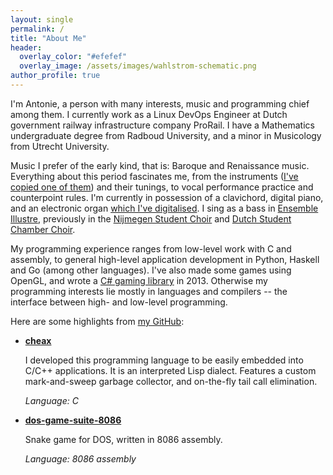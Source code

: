 ```yaml
---
layout: single
permalink: /
title: "About Me"
header:
  overlay_color: "#efefef"
  overlay_image: /assets/images/wahlstrom-schematic.png
author_profile: true
---
```


I'm Antonie, a person with many interests, music and programming chief among them. I currently work as a Linux DevOps Engineer at Dutch government railway infrastructure company ProRail. I have a Mathematics undergraduate degree from Radboud University, and a minor in Musicology from Utrecht University.

Music I prefer of the early kind, that is: Baroque and Renaissance music. Everything about this period fascinates me, from the instruments ([I've copied one of them](/wahlstrom-clavichord-2020/)) and their tunings, to vocal performance practice and counterpoint rules. I'm currently in possession of a clavichord, digital piano, and an electronic organ [which I've digitalised](/organ-2018/). I sing as a bass in [Ensemble Illustre](https://www.ensemble-illustre.nl/), previously in the [Nijmegen Student Choir](https://www.nskad.nl/) and [Dutch Student Chamber Choir](https://nskk.nl/).

My programming experience ranges from low-level work with C and assembly, to general high-level application development in Python, Haskell and Go (among other languages). I've also made some games using OpenGL, and wrote a [C# gaming library](https://github.com/andykorth/Pencil.Gaming) in 2013. Otherwise my programming interests lie mostly in languages and compilers -- the interface between high- and low-level programming.

Here are some highlights from [my GitHub](https://github.com/antonijn):

  - [**cheax**](https://github.com/antonijn/cheax)

     I developed this programming language to be easily embedded into C/C++ applications. It is an interpreted Lisp dialect. Features a custom mark-and-sweep garbage collector, and on-the-fly tail call elimination.

    _Language: C_

  - [**dos-game-suite-8086**](https://github.com/antonijn/dos-game-suite-8086)

     Snake game for DOS, written in 8086 assembly.

     _Language: 8086 assembly_
